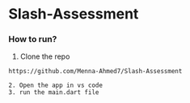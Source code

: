 # Slash-Assessment
### How to run?
1. Clone the repo
```
https://github.com/Menna-Ahmed7/Slash-Assessment

2. Open the app in vs code
3. run the main.dart file
